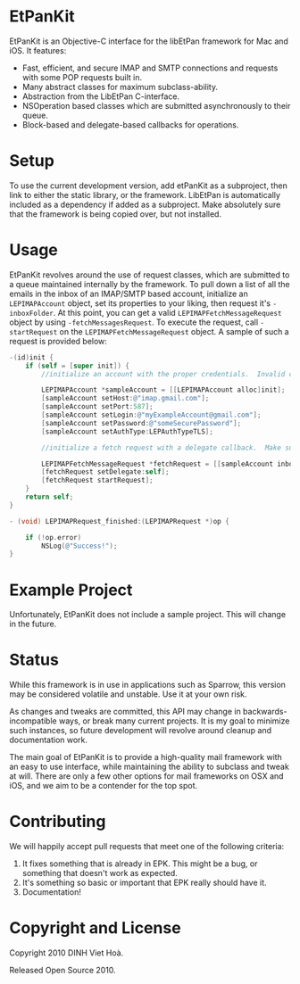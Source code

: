 # EtPanKit

EtPanKit is an Objective-C interface for the  libEtPan framework for Mac and iOS.  It features:

* Fast, efficient, and secure IMAP and SMTP connections and requests with some POP requests built in.
* Many abstract classes for maximum subclass-ability.
* Abstraction from the LibEtPan C-interface.
* NSOperation based classes which are submitted asynchronously to their queue.   
* Block-based and delegate-based callbacks for operations.

# Setup

To use the current development version, add etPanKit as a subproject, then link to either the static library, or the framework.  LibEtPan is automatically included as a dependency if added as a subproject.  Make absolutely sure that the framework is being copied over, but not installed.

# Usage

EtPanKit revolves around the use of request classes, which are submitted to a queue maintained internally by the framework.  To pull down a list of all the emails in the inbox of an IMAP/SMTP based account, initialize an `LEPIMAPAccount` object, set its properties to your liking, then request it's `-inboxFolder`.  At this point, you can get a valid `LEPIMAPFetchMessageRequest` object by using `-fetchMessagesRequest`.  To execute the request, call `-startRequest` on the `LEPIMAPFetchMessageRequest` object.  A sample of such a request is provided below:

```Objective-C
-(id)init {
    if (self = [super init]) {
        //initialize an account with the proper credentials.  Invalid credentials return NULL objects, or crash certificate checks.  You can get around this with an account check request

        LEPIMAPAccount *sampleAccount = [[LEPIMAPAccount alloc]init];
        [sampleAccount setHost:@"imap.gmail.com"];
        [sampleAccount setPort:587];
        [sampleAccount setLogin:@"myExampleAccount@gmail.com"];
        [sampleAccount setPassword:@"someSecurePassword"];
        [sampleAccount setAuthType:LEPAuthTypeTLS];

        //initialize a fetch request with a delegate callback.  Make sure your class conforms to the LEPIMAPRequestDelegate protocol

        LEPIMAPFetchMessageRequest *fetchRequest = [[sampleAccount inboxFolder]fetchMessagesRequest];
        [fetchRequest setDelegate:self];
        [fetchRequest startRequest];
    }
    return self;
}

- (void) LEPIMAPRequest_finished:(LEPIMAPRequest *)op {

    if (!op.error)
        NSLog(@"Success!");
}
```

# Example Project

Unfortunately, EtPanKit does not include a sample project.  This will change in the future.

# Status

While this framework is in use in applications such as Sparrow, this version may be considered volatile and unstable.  Use it at your own risk.

As changes and tweaks are committed, this API may change in backwards-incompatible ways, or break many current projects.  It is my goal to minimize such instances, so future development will revolve around cleanup and documentation work.

The main goal of EtPanKit is to provide a high-quality mail framework with an easy to use interface, while maintaining the ability to subclass and tweak at will.  There are only a few other options for mail frameworks on OSX and iOS, and we aim to be a contender for the top spot.

# Contributing

We will happily accept pull requests that meet one of the following criteria:

 1. It fixes something that is already in EPK. This might be a bug, or something that doesn't work as expected.
 2. It's something so basic or important that EPK really should have it.
 3. Documentation!

# Copyright and License

Copyright 2010 DINH Viet Hoà.

Released Open Source 2010.